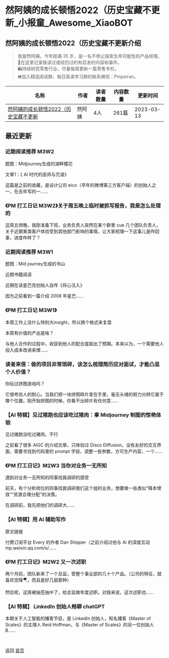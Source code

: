 # 然阿姨的成长顿悟2022（历史宝藏不更新_小报童_Awesome_XiaoBOT

## 然阿姨的成长顿悟2022（历史宝藏不更新介绍
> 我是然阿姨，今年刚满 35 岁，是一名不停止探索生命可能性的产品经理。    
📒在这里记录我读过或经历过的有启发的内容和事件。    
🛍️持续研究零售行业，尽量每周更新一篇零售专栏。    
☎️加入精选阅读群、每日英语学习群的联系微信：Pmpeiran。  
  


|名称|作者|读者数量|内容数量|更新时间|
|---|---|---|---|---|
|[然阿姨的成长顿悟2022（历史宝藏不更新](https://xiaobot.net/p/ranayi?refer=0b133df9-27dc-423b-8101-639049001c13)|然阿姨|4人|261篇|2023-03-13|

## 最近更新
### 近期阅读推荐 M3W2

题图：Midjourney生成的湖畔樱花

文章1：《 AI 时代的巫师与咒语》

这篇是之前的收藏，是设计公司 eico（早年的微博第三方客户端）的创始人之一，在去年写的一......

### 《PM 打工日记 M3W2》关于周五晚上临时被抓写报告，我是怎么处理的

这周五傍晚，我刚准备下班，业务负责人突然在某个群里 cue
几个团队负责人，关于近期某类客户体验受到其他部门影响的事情，让大家梳理一下这事儿是咋回事，进度咋样了？

### 近期阅读推荐 M3W1

题图：Mid journey生成的书山

近期书籍阅读

近期在读星巴克创始人自传《将心注入》

因为之前看到一篇介绍 2008 年星巴......

### 《PM 打工日记 M3W1》

本周工作上没什么特别大insight，所以换个格式来复盘

本周有价值的产出是啥？

与他人合作的过程中，收获到他人的配合度超出了预期。本来以为，一个需要他人投入成本改进来增......

### 读者来信：做的项目非常琐碎，该怎么梳理简历应对面试，才能凸显个人价值？

你玩过拼图游戏吗？

它很考验人的耐心。当我们把一块拼图碎片拿在手里，毫无头绪的努力分辨它属于哪个位置。刚开始拼图的时候，你看不出碎片有任何意......

### 【AI 特辑】见过猪跑也应该吃过猪肉：拿 Midjourney 制图的惊艳体验

见过猪跑没吃过猪肉，不行

之前看了很多 AIGC 的介绍文章，只体验过 Disco Diffusion，没有友好的交互界面，需要寻找到代码里的 prompt
字段，调整一些参数，方可生产内容，一个......

### 《PM 打工日记》M2W3 当你对业务一无所知

遇到对业务一无所知的同事找我调研的感受

前天，有个分析岗位的同事找我调研我们这个组的业务，想要做一些类似“降本增效”“资源合理分配”的决策。

在调研前，我先把他们的调研大......

### 【AI 特辑】用 AI 辅助写作

原文链接

付费订阅平台 Every 的作者 Dan Shipper（之前介绍过他与 AI 的深度互动mp.weixin.qq.com/s/......

### 《PM 打工日记》M2W2 又一次述职

两个月前，团队新来了一个总监，管整个事业部的几十个产品。（公司的特征，就喜欢空降🪂，而且是好几层那种）

然后呢，这周被抽签抽中了，给总监做年度述职。对我来说，这次述职也......

### 【AI 特辑】 LinkedIn 创始人畅聊 chatGPT

本期关于人工智能的播客节目，是 LinkedIn 创始人，知名播客《Master of Scales》的主理人 Reid Hoffman，与《Master
of Scales》的另一位创始人 B......


<a href="https://github.com/Reno9527/awesome-xiaobot" style="color: white; text-decoration: none;">awesome-xiaobot</a>

返回 [首页](../README.md)
